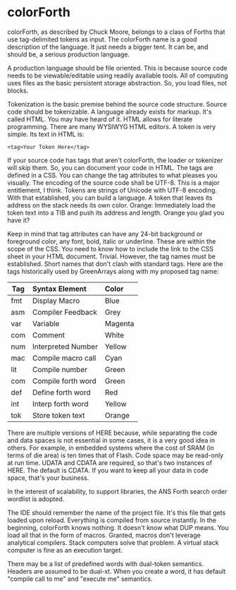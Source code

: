 # colorForth
colorForth, as described by Chuck Moore, belongs to a class of Forths that use tag-delimited tokens as input. 
The colorForth name is a good description of the language. It just needs a bigger tent. 
It can be, and should be, a serious production language.

A production language should be file oriented. This is because source code needs to be viewable/editable using readily available tools. All of computing uses files as the basic persistent storage abstraction. So, you load files, not blocks.

Tokenization is the basic premise behind the source code structure. Source code should be tokenizable. A language already exists for markup. It's called HTML. You may have heard of it. HTML allows for literate programming. There are many WYSIWYG HTML editors. A token is very simple. Its text in HTML is:

```
<tag>Your Token Here</tag>
```
If your source code has tags that aren't colorForth, the loader or tokenizer will skip them. So, you can document your code in HTML. The tags are defined in a CSS. You can change the tag attributes to what pleases you visually. The encoding of the source code shall be UTF-8. This is a major entitlement, I think. Tokens are strings of Unicode with UTF-8 encoding. With that established, you can build a language. A token that leaves its address on the stack needs its own color. Orange: Immediately load the token text into a TIB and push its address and length. Orange you glad you have it?

Keep in mind that tag attributes can have any 24-bit background or foreground color, any font, bold, italic or underline. These are within the scope of the CSS. You need to know how to include the link to the CSS sheet in your HTML document. Trivial. However, the tag names must be established. Short names that don't clash with standard tags. Here are the tags historically used by GreenArrays along with my proposed tag name:

**Tag** | **Syntax Element** | **Color**
-----|:------------------|:------
fmt | Display Macro      | Blue
asm | Compiler Feedback  | Grey
var | Variable           | Magenta
com | Comment            | White
num | Interpreted Number | Yellow
mac | Compile macro call | Cyan
lit | Compile number     | Green
com | Compile forth word | Green
def | Define forth word  | Red
int | Interp forth word  | Yellow
tok | Store token text   | Orange

There are multiple versions of HERE because, while separating the code and data spaces is not essential in some cases, it is a very good idea in others. For example, in embedded systems where the cost of SRAM (in terms of die area) is ten times that of Flash. Code space may be read-only at run time. UDATA and CDATA are required, so that's two instances of HERE. The default is CDATA. If you want to keep all your data in code space, that's your business.

In the interest of scalability, to support libraries, the ANS Forth search order wordlist is adopted. 

The IDE should remember the name of the project file. It's this file that gets loaded upon reload. Everything is compiled from source instantly. In the beginning, colorForth knows nothing. It doesn't know what DUP means. You load all that in the form of macros. Granted, macros don't leverage analytical compilers. Stack computers solve that problem. A virtual stack computer is fine as an execution target.

There may be a list of predefined words with dual-token semantics. Headers are assumed to be dual-xt. When you create a word, it has default "compile call to me" and "execute me" semantics.
